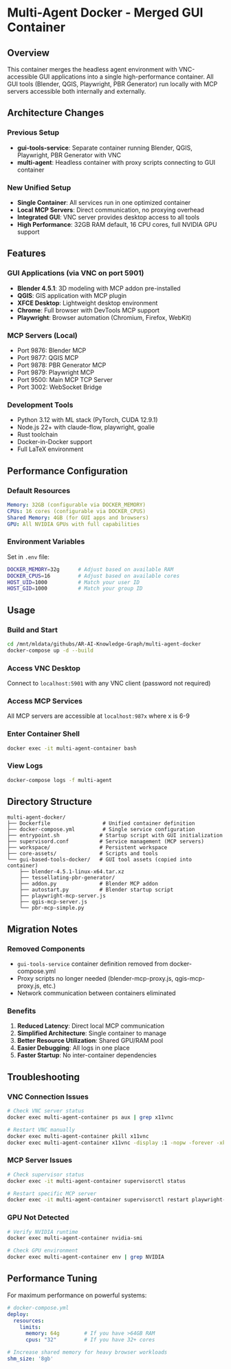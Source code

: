 # Multi-Agent Docker - Merged GUI Container

## Overview

This container merges the headless agent environment with VNC-accessible GUI applications into a single high-performance container. All GUI tools (Blender, QGIS, Playwright, PBR Generator) run locally with MCP servers accessible both internally and externally.

## Architecture Changes

### Previous Setup
- **gui-tools-service**: Separate container running Blender, QGIS, Playwright, PBR Generator with VNC
- **multi-agent**: Headless container with proxy scripts connecting to GUI container

### New Unified Setup
- **Single Container**: All services run in one optimized container
- **Local MCP Servers**: Direct communication, no proxying overhead
- **Integrated GUI**: VNC server provides desktop access to all tools
- **High Performance**: 32GB RAM default, 16 CPU cores, full NVIDIA GPU support

## Features

### GUI Applications (via VNC on port 5901)
- **Blender 4.5.1**: 3D modeling with MCP addon pre-installed
- **QGIS**: GIS application with MCP plugin
- **XFCE Desktop**: Lightweight desktop environment
- **Chrome**: Full browser with DevTools MCP support
- **Playwright**: Browser automation (Chromium, Firefox, WebKit)

### MCP Servers (Local)
- Port 9876: Blender MCP
- Port 9877: QGIS MCP
- Port 9878: PBR Generator MCP
- Port 9879: Playwright MCP
- Port 9500: Main MCP TCP Server
- Port 3002: WebSocket Bridge

### Development Tools
- Python 3.12 with ML stack (PyTorch, CUDA 12.9.1)
- Node.js 22+ with claude-flow, playwright, goalie
- Rust toolchain
- Docker-in-Docker support
- Full LaTeX environment

## Performance Configuration

### Default Resources
```yaml
Memory: 32GB (configurable via DOCKER_MEMORY)
CPUs: 16 cores (configurable via DOCKER_CPUS)
Shared Memory: 4GB (for GUI apps and browsers)
GPU: All NVIDIA GPUs with full capabilities
```

### Environment Variables
Set in `.env` file:
```bash
DOCKER_MEMORY=32g      # Adjust based on available RAM
DOCKER_CPUS=16         # Adjust based on available cores
HOST_UID=1000          # Match your user ID
HOST_GID=1000          # Match your group ID
```

## Usage

### Build and Start
```bash
cd /mnt/mldata/githubs/AR-AI-Knowledge-Graph/multi-agent-docker
docker-compose up -d --build
```

### Access VNC Desktop
Connect to `localhost:5901` with any VNC client (password not required)

### Access MCP Services
All MCP servers are accessible at `localhost:987x` where x is 6-9

### Enter Container Shell
```bash
docker exec -it multi-agent-container bash
```

### View Logs
```bash
docker-compose logs -f multi-agent
```

## Directory Structure

```
multi-agent-docker/
├── Dockerfile                 # Unified container definition
├── docker-compose.yml         # Single service configuration
├── entrypoint.sh             # Startup script with GUI initialization
├── supervisord.conf          # Service management (MCP servers)
├── workspace/                # Persistent workspace
├── core-assets/              # Scripts and tools
└── gui-based-tools-docker/   # GUI tool assets (copied into container)
    ├── blender-4.5.1-linux-x64.tar.xz
    ├── tessellating-pbr-generator/
    ├── addon.py              # Blender MCP addon
    ├── autostart.py          # Blender startup script
    ├── playwright-mcp-server.js
    ├── qgis-mcp-server.js
    └── pbr-mcp-simple.py
```

## Migration Notes

### Removed Components
- `gui-tools-service` container definition removed from docker-compose.yml
- Proxy scripts no longer needed (blender-mcp-proxy.js, qgis-mcp-proxy.js, etc.)
- Network communication between containers eliminated

### Benefits
1. **Reduced Latency**: Direct local MCP communication
2. **Simplified Architecture**: Single container to manage
3. **Better Resource Utilization**: Shared GPU/RAM pool
4. **Easier Debugging**: All logs in one place
5. **Faster Startup**: No inter-container dependencies

## Troubleshooting

### VNC Connection Issues
```bash
# Check VNC server status
docker exec multi-agent-container ps aux | grep x11vnc

# Restart VNC manually
docker exec multi-agent-container pkill x11vnc
docker exec multi-agent-container x11vnc -display :1 -nopw -forever -xkb -listen 0.0.0.0 -rfbport 5901 &
```

### MCP Server Issues
```bash
# Check supervisor status
docker exec -it multi-agent-container supervisorctl status

# Restart specific MCP server
docker exec -it multi-agent-container supervisorctl restart playwright-mcp-server
```

### GPU Not Detected
```bash
# Verify NVIDIA runtime
docker exec multi-agent-container nvidia-smi

# Check GPU environment
docker exec multi-agent-container env | grep NVIDIA
```

## Performance Tuning

For maximum performance on powerful systems:

```yaml
# docker-compose.yml
deploy:
  resources:
    limits:
      memory: 64g        # If you have >64GB RAM
      cpus: "32"         # If you have 32+ cores
```

```yaml
# Increase shared memory for heavy browser workloads
shm_size: '8gb'
```
